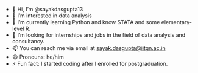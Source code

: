 - 👋 Hi, I’m @sayakdasgupta13
- 👀 I’m interested in data analysis
- 🌱 I’m currently learning Python and know STATA and some elementary-level R.
- 💞️ I’m looking for internships and jobs in the field of data analysis and consultancy.
- 📫 You can reach me via email at sayak.dasgupta@iitgn.ac.in
- 😄 Pronouns: he/him
- ⚡ Fun fact: I started coding after I enrolled for postgraduation.

<!---
sayakdasgupta13/sayakdasgupta13 is a ✨ special ✨ repository because its `README.md` (this file) appears on your GitHub profile.
You can click the Preview link to take a look at your changes.
--->
